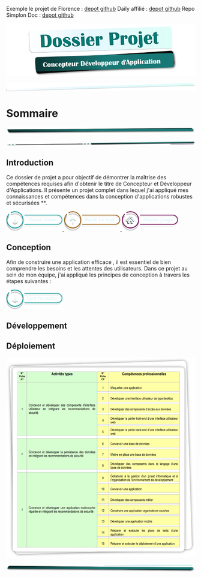 Exemple le projet de Florence : [depot github](https://github.com/Florence-Martin/CDA_fil_rouge)
Daily affilié : [depot github](https://github.com/Simplon-hdf/daily-objectives-cda-vals-p4/blob/main/Jour-32.md)
Repo Simplon Doc : [depot github](https://github.com/Simplon-hdf/bot-discord-Simplon-Hub-doc)

![titre_cda_main_img](./assets/img/titre_cda.png)

![mep_top](./assets/mep/mep_mid1.png)

# Sommaire

![mep_top](./assets/mep//mep_mid0.png)

![mep_top](./assets/mep/testiti.png)

## Introduction

Ce dossier de projet a pour objectif de démontrer la maîtrise des compétences requises afin d'obtenir le titre de Concepteur et Développeur d'Applications. Il présente un projet complet dans lequel j'ai appliqué mes connaissances et compétences dans la conception d'applications robustes et sécurisées \*\*.

<!-- [Lire Plus](1.introduction/introduction.md) -->

<!-- ![mep_top](./assets/mep/lire_la_suite.png) -->

<a href="1.introduction/introduction.md">
  <img src="./assets/mep/read_more.png" alt="Lire la suite" style="width: 150px; height: auto;">
</a>

<a href="1.introduction/introduction.md">
  <img src="./assets/mep/back_to_top.png" alt="Lire la suite" style="width: 150px; height: auto;">
</a>

<a href="1.introduction/introduction.md">
  <img src="./assets/mep/home_page.png " alt="Lire la suite" style="width: 150px; height: auto;">
</a>

## Conception

Afin de construire une application efficace , il est essentiel de bien comprendre les besoins et les attentes des utilisateurs. Dans ce projet au sein de mon équipe, j'ai appliqué les principes de conception à travers les étapes suivantes :

<!-- [Lire Plus](1.conception/conception.md) -->

<a href="1.introduction/introduction.md">
  <img src="./assets/mep/lire_la_suite.png" alt="Lire la suite" style="width: 150px; height: auto;">
</a>

## Développement

## Déploiement

![CDA_Tableau](assets/img/COMPET.png)

![mep_top](./assets/mep/border_rb.png)
